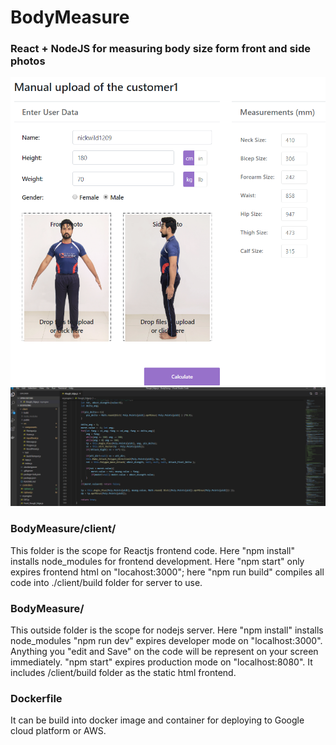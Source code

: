 # BodyMeasure

### React + NodeJS for measuring body size form front and side photos

![](/readme/Screenshot_21.png)
![](/readme/Screenshot_31.png)

### BodyMeasure/client/

This folder is the scope for Reactjs frontend code.
Here "npm install" installs node_modules for frontend development.
Here "npm start" only expires frontend html on "locahost:3000";
here "npm run build" compiles all code into ./client/build folder for server to use.

### BodyMeasure/

This outside folder is the scope for nodejs server.
Here "npm install" installs node_modules
"npm run dev" expires developer mode on "localhost:3000". Anything you "edit and Save" on the code will be represent on your screen immediately.
"npm start" expires production mode on "localhost:8080". It includes /client/build folder as the static html frontend.

### Dockerfile

It can be build into docker image and container for deploying to Google cloud platform or AWS.
